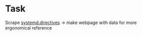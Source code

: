 # Task
Scrape [systemd.directives](https://www.freedesktop.org/software/systemd/man/latest/systemd.directives.html) -> make webpage with data for more ergonomical reference
